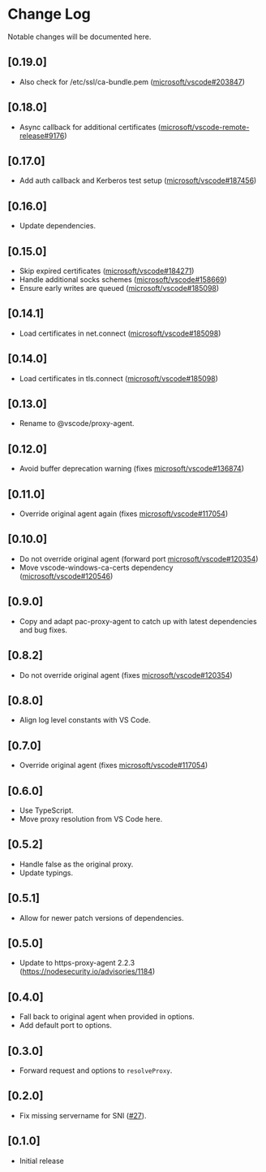 # Change Log
Notable changes will be documented here.

## [0.19.0]
- Also check for /etc/ssl/ca-bundle.pem ([microsoft/vscode#203847](https://github.com/microsoft/vscode/issues/203847))

## [0.18.0]
- Async callback for additional certificates ([microsoft/vscode-remote-release#9176](https://github.com/microsoft/vscode-remote-release/issues/9176))

## [0.17.0]
- Add auth callback and Kerberos test setup ([microsoft/vscode#187456](https://github.com/microsoft/vscode/issues/187456))

## [0.16.0]
- Update dependencies.

## [0.15.0]
- Skip expired certificates ([microsoft/vscode#184271](https://github.com/microsoft/vscode/issues/184271))
- Handle additional socks schemes ([microsoft/vscode#158669](https://github.com/microsoft/vscode/issues/158669))
- Ensure early writes are queued ([microsoft/vscode#185098](https://github.com/microsoft/vscode/issues/185098))

## [0.14.1]
- Load certificates in net.connect ([microsoft/vscode#185098](https://github.com/microsoft/vscode/issues/185098))

## [0.14.0]
- Load certificates in tls.connect ([microsoft/vscode#185098](https://github.com/microsoft/vscode/issues/185098))

## [0.13.0]
- Rename to @vscode/proxy-agent.

## [0.12.0]
- Avoid buffer deprecation warning (fixes [microsoft/vscode#136874](https://github.com/microsoft/vscode/issues/136874))

## [0.11.0]
- Override original agent again (fixes [microsoft/vscode#117054](https://github.com/microsoft/vscode/issues/117054))

## [0.10.0]
- Do not override original agent (forward port [microsoft/vscode#120354](https://github.com/microsoft/vscode/issues/120354))
- Move vscode-windows-ca-certs dependency ([microsoft/vscode#120546](https://github.com/microsoft/vscode/issues/120546))

## [0.9.0]
- Copy and adapt pac-proxy-agent to catch up with latest dependencies and bug fixes.

## [0.8.2]
- Do not override original agent (fixes [microsoft/vscode#120354](https://github.com/microsoft/vscode/issues/120354))

## [0.8.0]
- Align log level constants with VS Code.

## [0.7.0]
- Override original agent (fixes [microsoft/vscode#117054](https://github.com/microsoft/vscode/issues/117054))

## [0.6.0]
- Use TypeScript.
- Move proxy resolution from VS Code here.

## [0.5.2]
- Handle false as the original proxy.
- Update typings.

## [0.5.1]
- Allow for newer patch versions of dependencies.

## [0.5.0]
- Update to https-proxy-agent 2.2.3 (https://nodesecurity.io/advisories/1184)

## [0.4.0]
- Fall back to original agent when provided in options.
- Add default port to options.

## [0.3.0]
- Forward request and options to `resolveProxy`.

## [0.2.0]
- Fix missing servername for SNI ([#27](https://github.com/Microsoft/vscode/issues/64133)).

## [0.1.0]
- Initial release